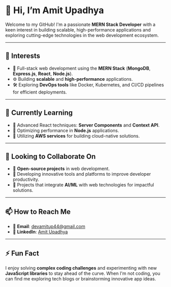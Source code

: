 

# 👋 Hi, I’m **Amit Upadhya**

Welcome to my GitHub! I'm a passionate **MERN Stack Developer** with a keen interest in building scalable, high-performance applications and exploring cutting-edge technologies in the web development ecosystem.  

---

## 👀 **Interests**
- 🚀 Full-stack web development using the **MERN Stack** (**MongoDB**, **Express.js**, **React**, **Node.js**).  
- ⚙️ Building **scalable** and **high-performance** applications.  
- 🛠️ Exploring **DevOps tools** like Docker, Kubernetes, and CI/CD pipelines for efficient deployments.  

---

## 🌱 **Currently Learning**
- 🔹 Advanced React techniques: **Server Components** and **Context API**.  
- 🔹 Optimizing performance in **Node.js** applications.  
- 🔹 Utilizing **AWS services** for building cloud-native solutions.  

---

## 💞️ **Looking to Collaborate On**
- 🌟 **Open-source projects** in web development.  
- 🔧 Developing innovative tools and platforms to improve developer productivity.  
- 🤖 Projects that integrate **AI/ML** with web technologies for impactful solutions.  

---

## 📫 **How to Reach Me**
- 📧 **Email**: [devamitup44@gmail.com](mailto:devamitup44@gmail.com)  
- 💼 **LinkedIn**: [Amit Upadhya](https://www.linkedin.com/in/amit-upadhyay-783666255/)  

---

## ⚡ **Fun Fact**
I enjoy solving **complex coding challenges** and experimenting with new **JavaScript libraries** to stay ahead of the curve. When I'm not coding, you can find me exploring tech blogs or brainstorming innovative app ideas.  

